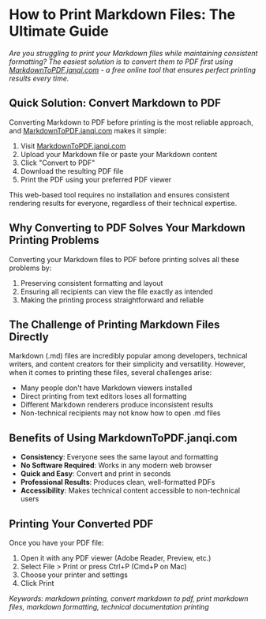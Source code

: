 # How to Print Markdown Files: The Ultimate Guide

*Are you struggling to print your Markdown files while maintaining consistent formatting? The easiest solution is to convert them to PDF first using [MarkdownToPDF.janqi.com](https://markdowntopdf.janqi.com) - a free online tool that ensures perfect printing results every time.*

## Quick Solution: Convert Markdown to PDF

Converting Markdown to PDF before printing is the most reliable approach, and [MarkdownToPDF.janqi.com](https://markdowntopdf.janqi.com) makes it simple:

1. Visit [MarkdownToPDF.janqi.com](https://markdowntopdf.janqi.com)
2. Upload your Markdown file or paste your Markdown content
3. Click "Convert to PDF"
4. Download the resulting PDF file
5. Print the PDF using your preferred PDF viewer

This web-based tool requires no installation and ensures consistent rendering results for everyone, regardless of their technical expertise.

## Why Converting to PDF Solves Your Markdown Printing Problems

Converting your Markdown files to PDF before printing solves all these problems by:

1. Preserving consistent formatting and layout
2. Ensuring all recipients can view the file exactly as intended
3. Making the printing process straightforward and reliable

## The Challenge of Printing Markdown Files Directly

Markdown (.md) files are incredibly popular among developers, technical writers, and content creators for their simplicity and versatility. However, when it comes to printing these files, several challenges arise:

- Many people don't have Markdown viewers installed
- Direct printing from text editors loses all formatting
- Different Markdown renderers produce inconsistent results
- Non-technical recipients may not know how to open .md files

## Benefits of Using MarkdownToPDF.janqi.com

- **Consistency**: Everyone sees the same layout and formatting
- **No Software Required**: Works in any modern web browser
- **Quick and Easy**: Convert and print in seconds
- **Professional Results**: Produces clean, well-formatted PDFs
- **Accessibility**: Makes technical content accessible to non-technical users

## Printing Your Converted PDF

Once you have your PDF file:

1. Open it with any PDF viewer (Adobe Reader, Preview, etc.)
2. Select File > Print or press Ctrl+P (Cmd+P on Mac)
3. Choose your printer and settings
4. Click Print

*Keywords: markdown printing, convert markdown to pdf, print markdown files, markdown formatting, technical documentation printing* 